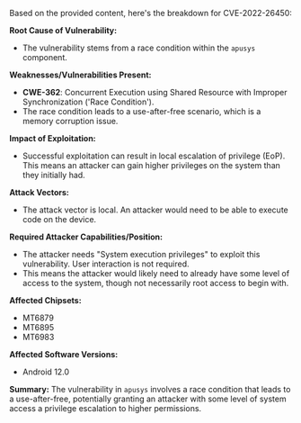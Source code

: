 Based on the provided content, here's the breakdown for CVE-2022-26450:

**Root Cause of Vulnerability:**
- The vulnerability stems from a race condition within the `apusys` component.

**Weaknesses/Vulnerabilities Present:**
- **CWE-362**: Concurrent Execution using Shared Resource with Improper Synchronization ('Race Condition').
- The race condition leads to a use-after-free scenario, which is a memory corruption issue.

**Impact of Exploitation:**
- Successful exploitation can result in local escalation of privilege (EoP). This means an attacker can gain higher privileges on the system than they initially had.

**Attack Vectors:**
- The attack vector is local. An attacker would need to be able to execute code on the device.

**Required Attacker Capabilities/Position:**
- The attacker needs "System execution privileges" to exploit this vulnerability. User interaction is not required.
- This means the attacker would likely need to already have some level of access to the system, though not necessarily root access to begin with.

**Affected Chipsets:**
- MT6879
- MT6895
- MT6983

**Affected Software Versions:**
- Android 12.0

**Summary:**
The vulnerability in `apusys` involves a race condition that leads to a use-after-free, potentially granting an attacker with some level of system access a privilege escalation to higher permissions.
